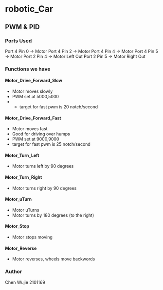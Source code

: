 # robotic_Car
## PWM & PID



### Ports Used
Port 4 Pin 0 -> Motor
Port 4 Pin 2 -> Motor
Port 4 Pin 4 -> Motor
Port 4 Pin 5 -> Motor
Port 2 Pin 4 -> Motor Left Out
Port 2 Pin 5 -> Motor Right Out



### Functions we have
#### Motor_Drive_Forward_Slow
- Motor moves slowly
- PWM set at 5000,5000
- - target for fast pwm is 20 notch/second


####  Motor_Drive_Forward_Fast
- Motor moves fast
- Good for driving over humps
- PWM set at 9000,9000
- target for fast pwm is 25 notch/second

####  Motor_Turn_Left
- Motor turns left by 90 degrees

####  Motor_Turn_Right
- Motor turns right by 90 degrees

####  Motor_uTurn
- Motor uTurns
- Motor turns by 180 degrees (to the right)

####  Motor_Stop
- Motor stops moving

####  Motor_Reverse
- Motor reverses, wheels move backwords


### Author
Chen Wujie 2101169
